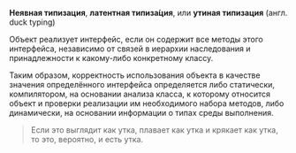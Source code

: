 **Неявная типизация**, **латентная типиза́ция**, или **утиная типизация** (англ. duck typing)

Объект реализует интерфейс, если он содержит все методы этого интерфейса, независимо от связей в иерархии наследования и принадлежности к какому-либо конкретному классу. 

Таким образом, корректность использования объекта в качестве значения определённого интерфейса определяется либо статически, компилятором, на основании анализа класса, к которому относится объект и проверки реализации им необходимого набора методов, либо динамически, на основании информации о типах среды выполнения.


> Если это выглядит как утка, плавает как утка и крякает как утка, то это, вероятно, и есть утка.
